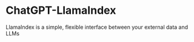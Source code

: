 # ChatGPT-LlamaIndex
LlamaIndex is a simple, flexible interface between your external data and LLMs
